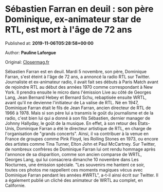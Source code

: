 
# Sébastien Farran en deuil : son père Dominique, ex-animateur star de RTL, est mort à l'âge de 72 ans

Published at: **2019-11-06T05:28:58+00:00**

Author: **Pauline Laforgue**

Original: [Closermag.fr](https://www.closermag.fr/people/sebastien-farran-en-deuil-son-pere-dominique-ex-animateur-star-de-rtl-est-mort-a-1045267)

Sébastien Farran est en deuil. Mardi 5 novembre, son père, Dominique Farran, s'est éteint à l'âge de 72 ans, a annoncé la radio RTL sur Twitter. Journaliste et ex-animateur radio, il avait fait ses débuts à Paris Match avant de rejoindre RTL au début des années 1970 comme correspondant à New York. Il prendra ensuite le micro dans l'émission Live au côté de Georges Lang, Jean Bernard Hebey et Bernard Schu, rebaptisée ensuite WRTL, avant qu'il ne devienne l'initiateur de La valise de RTL.
Né en 1947, Dominique Farran était le fils de Jean Farran, ancien directeur de RTL de 1966 à 1978. Mais si son père lui a transmis le goût du journalisme et de la radio, c'est bien lui qui a donné à son fils Sébastien, dernier manager de Johnny Hallyday, le goût de la musique. En effet, à son retour des Etats-Unis, Dominique Farran a été le directeur artistique de RTL, en charge de l'organisation de "grands concerts". Ainsi, il va contribuer à la venue en France de groupes comme Pink Floyd, les Rolling Stones en 1973, ou encore des artistes comme Tina Turner, Elton John et Paul McCartney.
Sur Twitter, de nombreux confrères de Dominique Farran lui ont rendu hommage après l'annonce de sa disparition, comme son ancien comparse de WRTL, Georges Lang, qui lui consacrera dimanche 10 novembre dans Les Nocturnes, une émission spéciale. "Les souvenirs me hantent ce soir, toutes ces photos me rappellent ces moments magiques vécus avec Dominique Farran pendant les années #WRTL", a-t-il ainsi écrit sur Twitter. Il a également publié un cliché des animateur de WRTL au complet, en Californie.
